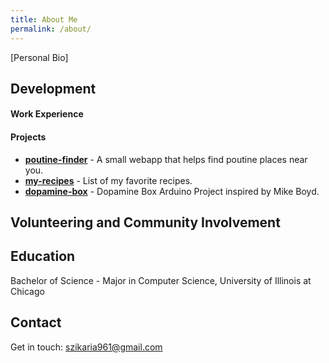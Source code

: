 ```yaml
---
title: About Me
permalink: /about/
---
```


<!-- <img src="/images/youth.jpg" style="width: 400px; margin-bottom: 0px;"> -->
<!-- <span style="font-size: 0.7em; margin-top: 0px;">*Hacking into the mainframe circa 2004*</span> -->

[Personal Bio]

## <a name="dev"></a>Development

<!-- <span class="help-text">* List of proficient skills with deeper focus in **bold**</span><br>
**Node.js**, **ReactJS**, **Redux**, **Lodash**, **Python**, Django, **JavaScript**, **GraphQL**, **Redis**, **Elasticsearch**, **jQuery**, **AngularJS**, **Socket.io**, **D3.js**, **Express.js**, **Jest**, Mocha, Chai, Grunt/Gulp/Webpack, **bash**, **Postgres**, MySQL, **MongoDB**, **Mongoose**, TFS, **git**, SVN, Clojure, ClojureScript, Leiningen, Reagent, Reframe, **HTML5**, **CSS3**, SCSS, AWS EC2/RDS/S3, Google Cloud, **Heroku**, IBM Cloud/Watson APIs, LaTeX, PHP, Wordpress, Java, C#, ASP.NET MVC, Loggly, Bugsnag, Sentry, Travis CI, Circle CI, Botkit, Electron.io, **REST**, **OAuth**, JWT, **Bootstrap**, **Material UI**, Flexgrid, Raspberry Pi, **ST3**, Visual Studio, Jekyll, **Processing**, Postman -->

#### <a name="work"></a>Work Experience

<!-- **Full Stack Developer** - Pelmorex Corp., _Toronto, Ontario – January 2019 to Present_
- Use React (incl. ES6, Functional Components, Await/Async, Context, and more), Redux, Lodash, Material UI, MongoDB, Elasticsearch, Redis and various other modern full-stack technologies to perform bug fixes, optimizations, bug tracking and comprehensive feature implementations on EngageFront (DSP) for Console Team
- Participate in Scrum/Agile development life-cycle with related scrum ceremonies (estimation, sprint planning, retrospectives, etc.) and manage project work with JIRA. Collaborate with Data Science, Bidder and Infrastructure teams
- Build and maintain internal development scripts, easy to use CLIs for various development task automation (incl. application deploys), documentation and complex realtime monitoring tools
- Develop a deeper understanding of AdTech industry (general domain, reporting, DSP/DMPs, exchanges, publishers, advertisers, performance metrics, ad operations, etc.)

**Software Developer** – DIVE Networks, _Toronto, Ontario – Sep 2016 to Sep 2017_
- Used Botkit, Slack API (Web, RTM and Events), Python and Node.js to build a secure chat bot server and Slack integration that interacts with DIVE's content management system.
- Performed general bug fixing/debugging and feature work for Team DIVE, DIVE Player and DIVE Dashboard which utilize technologies, languages and frameworks such as Clojure, ClojureScript, Leiningen, Garden, Django (Python), React (Reagent, Reframe), Sentry and JavaScript. -->

#### <a name="projects"></a>Projects

- **[poutine-finder](https://github.com/szikaria961/poutine-finder)** - A small webapp that helps find poutine places near you.
- **[my-recipes](https://github.com/szikaria961/my-recipes)** - List of my favorite recipes.
- **[dopamine-box](https://github.com/szikaria961/dopamine-box)** - Dopamine Box Arduino Project inspired by Mike Boyd.

## <a name="volunteering"></a>Volunteering and Community Involvement

<!-- **Tech Enthusiast, Organizer** - [Introspective Code](http://github.com/introspective-code), _Toronto, Ontario – August 2014 to Present_

**Nourishment Volunteer** – Recreation Therapy – West Park Healthcare Centre, _Toronto, Ontario – August 2013 to December 2014_ -->

## <a name="education"></a>Education

Bachelor of Science - Major in Computer Science, University of Illinois at Chicago

## <a name="contact"></a>Contact

Get in touch: [szikaria961@gmail.com](mailto:szikaria961@gmail.com)



